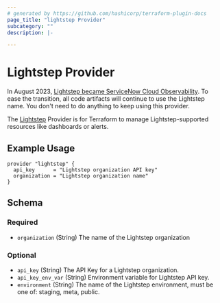 ```yaml
---
# generated by https://github.com/hashicorp/terraform-plugin-docs
page_title: "lightstep Provider"
subcategory: ""
description: |-

---
```


# Lightstep Provider

In August 2023, [Lightstep became ServiceNow
Cloud Observability](https://docs.lightstep.com/docs/banner-faq). To ease the
transition, all code artifacts will continue to use the Lightstep name. You
don't need to do anything to keep using this provider.

The [Lightstep](https://lightstep.com) Provider is for Terraform to manage Lightstep-supported resources like dashboards or alerts.

## Example Usage

```
provider "lightstep" {
  api_key      = "Lightstep organization API key"
  organization = "Lightstep organization name"
}
```

<!-- schema generated by tfplugindocs -->
## Schema

### Required

- `organization` (String) The name of the Lightstep organization

### Optional

- `api_key` (String) The API Key for a Lightstep organization.
- `api_key_env_var` (String) Environment variable for Lightstep API key.
- `environment` (String) The name of the Lightstep environment, must be one of: staging, meta, public.
